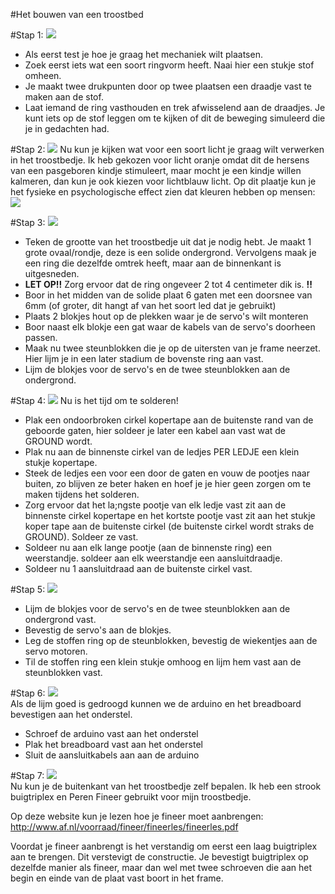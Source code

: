 #Het bouwen van een troostbed

#Stap 1:
<img src="http://u.cubeupload.com/Thovex/ae61.png">  
- Als eerst test je hoe je graag het mechaniek wilt plaatsen. 
- Zoek eerst iets wat een soort ringvorm heeft. Naai hier een stukje stof omheen. 
- Je maakt twee drukpunten door op twee plaatsen een draadje vast te maken aan de stof. 
- Laat iemand de ring vasthouden en trek afwisselend aan de draadjes. Je kunt iets op de stof leggen om te kijken of dit de beweging simuleerd die je in gedachten had. 

#Stap 2:
<img src="http://u.cubeupload.com/Thovex/a72.png">
Nu kun je kijken wat voor een soort licht je graag wilt verwerken in het troostbedje. Ik heb gekozen voor licht oranje omdat dit de hersens van een pasgeboren kindje stimuleert, maar mocht je een kindje willen kalmeren, dan kun je ook kiezen voor lichtblauw licht. Op dit plaatje kun je het fysieke en psychologische effect zien dat kleuren hebben op mensen: <img src="http://bakkersinfo.miauw.be/wp-content/uploads/2013/08/Betekenis_kleuren.jpg">

#Stap 3:
<img src="http://u.cubeupload.com/Thovex/9133.png">
- Teken de grootte van het troostbedje uit dat je nodig hebt. Je maakt 1 grote ovaal/rondje, deze is een solide ondergrond. Vervolgens maak je een ring die dezelfde omtrek heeft, maar aan de binnenkant is uitgesneden. 
- <b>LET OP!!</b> Zorg ervoor dat de ring ongeveer 2 tot 4 centimeter dik is. <b>!!</b>
- Boor in het midden van de solide plaat 6 gaten met een doorsnee van 6mm (of groter, dit hangt af van het soort led dat je gebruikt)
- Plaats 2 blokjes hout op de plekken waar je de servo's wilt monteren
- Boor naast elk blokje een gat waar de kabels van de servo's doorheen passen. 
- Maak nu twee steunblokken die je op de uitersten van je frame neerzet. Hier lijm je in een later stadium de bovenste ring aan vast.
- Lijm de blokjes voor de servo's en de twee steunblokken aan de ondergrond. 

#Stap 4:
<img src="http://u.cubeupload.com/Thovex/be34.png">
Nu is het tijd om te solderen!
- Plak een ondoorbroken cirkel kopertape aan de buitenste rand van de geboorde gaten, hier soldeer je later een kabel aan vast wat de GROUND wordt. 
- Plak nu aan de binnenste cirkel van de ledjes PER LEDJE een klein stukje kopertape.
- Steek de ledjes een voor een door de gaten en vouw de pootjes naar buiten, zo blijven ze beter haken en hoef je je hier geen zorgen om te maken tijdens het solderen.
- Zorg ervoor dat het la;ngste pootje van elk ledje vast zit aan de binnenste cirkel kopertape en het kortste pootje vast zit aan het stukje koper tape aan de buitenste cirkel (de buitenste cirkel wordt straks de GROUND). Soldeer ze vast.
- Soldeer nu aan elk lange pootje (aan de binnenste ring) een weerstandje. soldeer aan elk weerstandje een aansluitdraadje. 
- Soldeer nu 1 aansluitdraad aan de buitenste cirkel vast. 

#Stap 5:
<img src="http://u.cubeupload.com/Thovex/c027.png">  
- Lijm de blokjes voor de servo's en de twee steunblokken aan de ondergrond vast.
- Bevestig de servo's aan de blokjes.
- Leg de stoffen ring op de steunblokken, bevestig de wiekentjes aan de servo motoren.
- Til de stoffen ring een klein stukje omhoog en lijm hem vast aan de steunblokken vast.

#Stap 6:
<img src="http://u.cubeupload.com/Thovex/a5b8.png">  
Als de lijm goed is gedroogd kunnen we de arduino en het breadboard bevestigen aan het onderstel.

- Schroef de arduino vast aan het onderstel
- Plak het breadboard vast aan het onderstel
- Sluit de aansluitkabels aan aan de arduino

#Stap 7:
<img src="http://u.cubeupload.com/Thovex/a769.png">  
Nu kun je de buitenkant van het troostbedje zelf bepalen. Ik heb een strook buigtriplex en Peren Fineer gebruikt voor mijn troostbedje. 

Op deze website kun je lezen hoe je fineer moet aanbrengen:  
http://www.af.nl/voorraad/fineer/fineerles/fineerles.pdf  

Voordat je fineer aanbrengt is het verstandig om eerst een laag buigtriplex aan te brengen. Dit verstevigt de constructie. Je bevestigt buigtriplex op dezelfde manier als fineer, maar dan wel met twee schroeven die aan het begin en einde van de plaat vast boort in het frame.

